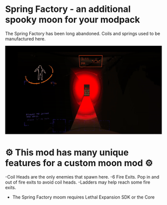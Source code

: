 #  **Spring Factory - an additional spooky moon for your modpack** 
The Spring Factory has been long abandoned.  Coils and springs used to be manufactured here. 

![Screenshot_9](https://github.com/vinrata/SpringFactory/blob/main/gif1smalldoor.gif?raw=true)
# ⚙️ **This mod has many unique features for a custom moon mod** ⚙️

-Coil Heads are the only enemies that spawn here.
-6 Fire Exits. Pop in and out of fire exits to avoid coil heads.
-Ladders may help reach some fire exits.


- The Spring Factory moom requires Lethal Expansion SDK or the Core



